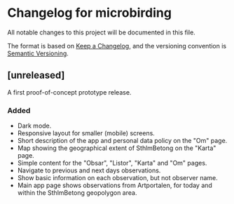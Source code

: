 # Changelog for microbirding

All notable changes to this project will be documented in this file.

The format is based on [Keep a Changelog](https://keepachangelog.com/en/1.1.0/), and the versioning convention is [Semantic Versioning](https://semver.org/spec/v2.0.0.html).

## [unreleased]

A first proof-of-concept prototype release.

### Added

- Dark mode.
- Responsive layout for smaller (mobile) screens.
- Short description of the app and personal data policy on the "Om" page.
- Map showing the geographical extent of SthlmBetong on the "Karta" page.
- Simple content for the "Obsar", "Listor", "Karta" and "Om" pages.
- Navigate to previous and next days observations.
- Show basic information on each observation, but not observer name.
- Main app page shows observations from Artportalen, for today and within the SthlmBetong geopolygon area.
